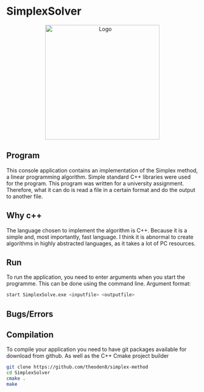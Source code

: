 # SimplexSolver
<p align="center">
  <img src="https://repository-images.githubusercontent.com/427957827/d0fc2e08-3d7f-47fa-9b5f-ae4f0b06f99b" alt="Logo" width="300">
</p>

## Program
This console application contains an implementation of the Simplex method, a linear programming algorithm. Simple standard C++ libraries were used for the program.
This program was written for a university assignment. Therefore, what it can do is read a file in a certain format and do the output to another file.
## Why c++
The language chosen to implement the algorithm is C++. Because it is a simple and, most importantly, fast language. I think it is abnormal to create algorithms in highly abstracted languages, as it takes a lot of PC resources.

## Run
To run the application, you need to enter arguments when you start the programme. This can be done using the command line.
Argument format:
```sh
start SimplexSolve.exe <inputfile> <outputfile>
```

## Bugs/Errors


## Compilation
To compile your application you need to have git packages available for download from github. As well as the C++ Cmake project builder
```sh
git clone https://github.com/theoden8/simplex-method
cd SimplexSolver
cmake .
make
```

